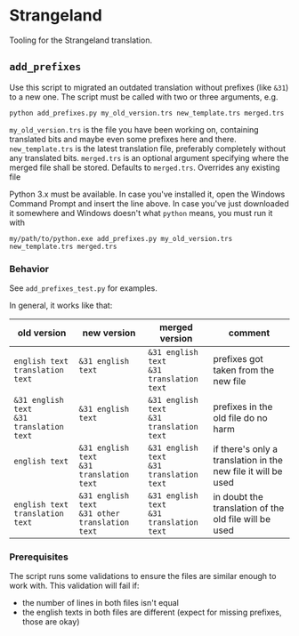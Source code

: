 # Strangeland
Tooling for the Strangeland translation.

## `add_prefixes`
Use this script to migrated an outdated translation without prefixes (like `&31`) to a new one. The script must be called
with two or three arguments, e.g.
```shell
python add_prefixes.py my_old_version.trs new_template.trs merged.trs
```
`my_old_version.trs` is the file you have been working on, containing translated bits and maybe even some prefixes here and there.
`new_template.trs` is the latest translation file, preferably completely without any translated bits.
`merged.trs` is an optional argument specifying where the merged file shall be stored. Defaults to `merged.trs`. Overrides any existing file

Python 3.x must be available. In case you've installed it, open the Windows Command Prompt and insert the line above.
In case you've just downloaded it somewhere and Windows doesn't what `python` means, you must run it with
```shell
my/path/to/python.exe add_prefixes.py my_old_version.trs new_template.trs merged.trs
```

### Behavior
See `add_prefixes_test.py` for examples.

In general, it works like that:

| old version | new version | merged version  | comment |
|---|---|---|---|
| `english text`<br>`translation text`  | `&31 english text`<br>` ` | `&31 english text`<br>`&31 translation text` | prefixes got taken from the new file
| `&31 english text`<br>`&31 translation text`  | `&31 english text`<br>` ` | `&31 english text`<br>`&31 translation text` | prefixes in the old file do no harm
| `english text`<br>` ` | `&31 english text`<br>`&31 translation text` | `&31 english text`<br>`&31 translation text` | if there's only a translation in the new file it will be used
| `english text`<br>`translation text` | `&31 english text`<br>`&31 other translation text` | `&31 english text`<br>`&31 translation text` | in doubt the translation of the old file will be used

### Prerequisites
The script runs some validations to ensure the files are similar enough to work with. This validation will fail if:
- the number of lines in both files isn't equal
- the english texts in both files are different (expect for missing prefixes, those are okay)


